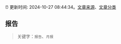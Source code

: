 :alarm_clock: 更新时间: 2024-10-27 08:44:34。[文章来源](/README.md)、[文章分类](/TAGS.md)

## 报告


> 关键字：`报告`、`月报`



